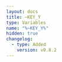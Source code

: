 ```yaml
---
layout: docs
title: ~KEY_Y
type: Variables
name: "%~KEY_Y%"
hidden: true
changelog:
  - type: Added
    version: v0.8.2
---
```

